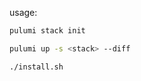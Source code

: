 usage:

```bash
pulumi stack init
```

```bash
pulumi up -s <stack> --diff
```

```bash
./install.sh
```
